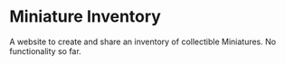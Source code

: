 # Miniature Inventory

A website to create and share an inventory of collectible Miniatures.
No functionality so far.
